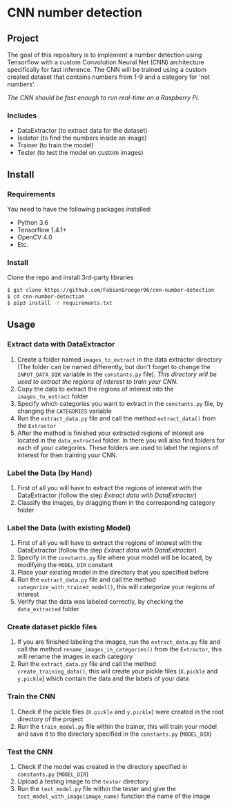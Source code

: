 # CNN number detection

## Project

The goal of this repository is to implement a number detection using Tensorflow 
with a custom Convolution Neural Net (CNN) architecture specifically for fast inference.
The CNN will be trained using a custom created dataset that contains numbers from 1-9 
and a category for 'not numbers'.

*The CNN should be fast enough to run real-time on a Raspberry Pi.*

### Includes

- DataExtractor (to extract data for the dataset)
- Isolator (to find the numbers inside an image)
- Trainer (to train the model)
- Tester (to test the model on custom images)

## Install

### Requirements

You need to have the following packages installed:

- Python 3.6
- Tensorflow 1.4.1+
- OpenCV 4.0
- Etc.

### Install

Clone the repo and install 3rd-party libraries

```bash
$ git clone https://github.com/FabianGroeger96/cnn-number-detection
$ cd cnn-number-detection
$ pip3 install -r requirements.txt
```

## Usage

### Extract data with DataExtractor

1. Create a folder named `images_to_extract` in the data extractor directory 
(The folder can be named differently, but don't forget to change the `INPUT_DATA_DIR` 
variable in the `constants.py` file).
*This directory will be used to extract the regions of interest to train your CNN.*
2. Copy the data to extract the regions of interest into the `images_to_extract` folder
3. Specify which categories you want to extract in the `constants.py` file, by changing 
the `CATEGORIES` variable
4. Run the `extract_data.py` file and call the method `extract_data()` from the `Extractor`
5. After the method is finished your extracted regions of interest are located in the 
`data_extracted` folder. In there you will also find folders for each of your categories.
These folders are used to label the regions of interest for then training your CNN.

### Label the Data (by Hand)

1. First of all you will have to extract the regions of interest with the DataExtractor 
(follow the step *Extract data with DataExtractor*)
2. Classify the images, by dragging them in the corresponding category folder

### Label the Data (with existing Model)

1. First of all you will have to extract the regions of interest with the DataExtractor 
(follow the step *Extract data with DataExtractor*)
2. Specify in the `constants.py` file where your model will be located, by modifying the
`MODEL_DIR` constant
3. Place your existing model in the directory that you specified before
4. Run the `extract_data.py` file and call the method `categorize_with_trained_model()`, 
this will categorize your regions of interest
5. Verify that the data was labeled correctly, by checking the `data_extracted` folder

### Create dataset pickle files

1. If you are finished labeling the images, run the `extract_data.py` file and call the method 
`rename_images_in_categories()` from the `Extractor`, this will rename the images 
in each category
2. Run the `extract_data.py` file and call the method `create_training_data()`, 
this will create your pickle files (`X.pickle` and `y.pickle`) which contain 
the data and the labels of your data

### Train the CNN

1. Check if the pickle files (`X.pickle` and `y.pickle`) were created in the root directory
of the project
2. Run the `train_model.py` file within the trainer, this will train your model and save it 
to the directory specified in the `constants.py` (`MODEL_DIR`)

### Test the CNN

1. Check if the model was created in the directory specified in `constants.py` (`MODEL_DIR`)
2. Upload a testing image to the `tester` directory
2. Run the `test_model.py` file within the tester and give the `test_model_with_image(image_name)` 
function the name of the image